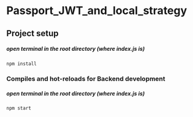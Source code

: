 
# Passport_JWT_and_local_strategy

## Project setup

##### open terminal in the root directory (where index.js is)
```
npm install
```

### Compiles and hot-reloads for **Backend** development

##### open terminal in the root directory (where index.js is)
```
npm start
```
